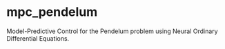 # mpc_pendelum
Model-Predictive Control for the Pendelum problem using Neural Ordinary Differential Equations.
